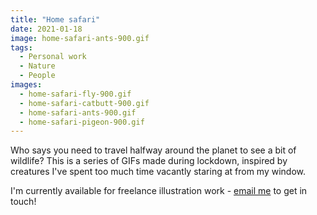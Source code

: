 ```yaml
---
title: "Home safari"
date: 2021-01-18
image: home-safari-ants-900.gif
tags:
  - Personal work
  - Nature
  - People
images:
  - home-safari-fly-900.gif
  - home-safari-catbutt-900.gif
  - home-safari-ants-900.gif
  - home-safari-pigeon-900.gif
---
```


Who says you need to travel halfway around the planet to see a bit of wildlife? This is a series of GIFs made during lockdown, inspired by creatures I've spent too much time vacantly staring at from my window.

I'm currently available for freelance illustration work - [email me](mailto:vicky.hughes@hotmail.com) to get in touch!